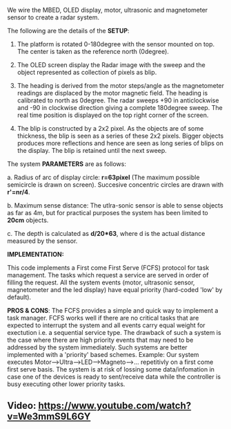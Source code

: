 We wire the MBED, OLED display, motor, ultrasonic and magnetometer sensor to create a radar system. 

The following are the details of the **SETUP**:

1. The platform is rotated 0-180degree with the sensor mounted on top. The center is taken as the reference north (0degree).

2. The OLED screen display the Radar image with the sweep and the object represented as collection of pixels as blip.

3. The heading is derived from the motor steps/angle as the magnetometer readings are displaced by the motor magnetic field. The heading is calibrated to north as 0degree. The radar sweeps +90 in anticlockwise and -90 in clockwise direction giving a complete 180degree sweep. The real time position is displayed on the top right corner of the screen.

4. The blip is constructed by a 2x2 pixel. As the objects are of some thickness, the blip is seen as a series of these 2x2 pixels. Bigger objects produces more reflections and hence are seen as long series of blips on the display. The blip is retained until the next sweep.

The system **PARAMETERS** are as follows:

a. Radius of arc of display circle: **r=63pixel** (The maximum possible semicircle is drawn on screen). Succesive concentric circles are drawn with **r'=nr/4**.

b. Maximum sense distance: The utlra-sonic sensor is able to sense objects as far as 4m, but for practical purposes the system has been limited to **20cm** objects.

c. The depth is calculated as **d/20*63**, where d is the actual distance measured by the sensor.

**IMPLEMENTATION:**

This code implements a First come First Serve (FCFS) protocol for task management. The tasks which request a service are served in order of filling the request. All the system events (motor, ultrasonic sensor, magnetometer and the led display) have equal priority (hard-coded 'low' by default).

**PROS & CONS**:
The FCFS provides a simple and quick way to implement a task manager. FCFS works well if there are no critical tasks that are expected to interrupt the system and all events carry equal weight for exectution i.e. a sequential service type. The drawback of such a system is the case where there are high priority events that may need to be addressed by the system immediately. Such systems are better implemented with a 'priority' based schemes.
Example: Our system executes Motor-->Ultra-->LED-->Magneto-->... repetitivly on a first come first serve basis. The system is at risk of lossing some data/infomation in case one of the devices is ready to sent/receive data while the controller is busy executing other lower priority tasks.

## Video: https://www.youtube.com/watch?v=We3mmS9L6GY
